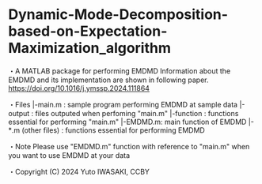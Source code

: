 # Dynamic-Mode-Decomposition-based-on-Expectation-Maximization_algorithm

・A MATLAB package for performing EMDMD
Information about the EMDMD and its implementation are shown in following paper.
https://doi.org/10.1016/j.ymssp.2024.111864

・Files
   |-main.m : sample program performing EMDMD at sample data
   |-output : files outputed when perfoming "main.m"
   |-function : functions essential for performing "main.m"
      |-EMDMD.m: main function of EMDMD
      |-*.m (other files) : functions essential for performing EMDMD

・Note
Please use "EMDMD.m" function with reference to "main.m" when you want to use EMDMD at your data

・Copyright
(C) 2024 Yuto IWASAKI, CCBY
